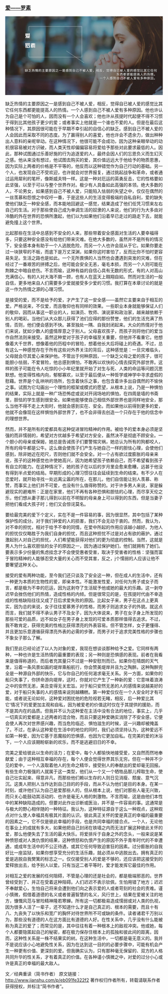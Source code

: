 ### [爱——罗素](http://www.jianshu.com/p/eb091fe322f2)

![](img/爱——罗素.jpg)

缺乏热情的主要原因之一是感到自己不被人爱，相反，觉得自已被人爱的感觉比其它任何东西都更能提高人的热情。一个人感到自己不被人爱有多种原因。他也许认为自己是个可怕的人，因而没有一个人会喜欢；他也许从孩提时代起便不得不习惯于得到比其他孩子更少的爱；或者事实上他就是一个谁也不爱的人。但是在最后这种情况下，其原因很可能在于早期不幸引起的自信心的缺乏。感到自己不被人爱的人会因此而采取不同的态度。为了赢得别人的喜爱，他也许会不遗余力，做出种种出人意料的亲呢举动。在这种情况下，他很可能不会成功，因为这种亲眼举动的动机很容易被对方识破，而人类天性却偏偏容易将爱给予那些对此要求最低的人。因此，那种试图通过乐善好施的行为追逐爱的人，最终会因人们的忘恩负义而生幻灭之感。他从来没有想过，他试图去购买的爱，其价值远远大于他给予的物质恩惠，因为实际上两者的价格是不平等的，他反而以这种错觉作为自己行动的基础。另一个人，也发现自己不受欢迎，也许就会对世界报复，通过挑起战争和革命，或者通过运用犀利的笔杆，像斯威夫特一样。这是一种对厄运的英勇反击，它的性格要如此坚强，以至于可以与整个世界作对。极少有人具备如此高强的本领。绝大多数的人，不论男女，如果感到自己不被人爱，只能陷入怯弱的失望之中，仅仅在偶然的一丝羡慕和怨恨之中叹吁一番，于是这些人的生活变得极端的自私自利，爱的缺失使他们缺乏一种安全感，而本能地回避这一感觉，结果造成了他们任凭习惯来左右自己的生活。对于那些使自己成为单调生活的奴隶的人来说，他们的行为大多由对冷酷的外在世界的恐惧所激起，他们以为如果他们沿着早已走过的路走下去，就能避免撞上这个世界。

比起那些在生活中总感到不安全的人来，那些带着安全感面对生活的人要幸福得多，只要这种安全感没有给他们带来灾难。在绝大多数的，虽然并不是所有的情况下，安全感本身有助于一个人逃脱危险，而另一个人也许会屈从于它。如果你要走过一块狭窄的不板，而底下是万丈深渊，如果你这时害怕了，反而比你不怕时更容易失足。生活之路也是如此。一个无所畏惧的人当然也会遭遇到突发的灾难，但在经过了一番艰苦的拼搏之后，他可能会安全无恙，毫毛本损，而另一个人则可能在荆棘之中暗自悲伤。不言而喻，这种有益的自信心具有无数的形式，有的人对高山充满信心，有的人对大海不屑一顾，也有人在蓝天上翱翔自如。然而对生活的一般自信，更多地来自人们需要多少爱就接受多少爱的习惯。我打算在本章讨论的就是这一作为热情之源的心理习惯。

是接受的爱，而不是给予的爱，才产生了这一安全感——虽然它主要来自于相互的爱。严格说来，不仅爱，而且敬仰也有同样的效果。一些职业本身就能够保证人们的敬仰，因而从事这一职业的人，如演员、牧师、演说家和政治家，越来越依赖于别人的喝彩。当他们从大众那儿获得了池们应得的那份赞誉，他们的生活充满了热情，否则，他们便会感到不快。甚至独处一隅、自我封闭起来。大众的热情对于他们来说，犹如少数人的盛情厚意之于别人。父母喜欢孩子，而孩子则将他们的爱当作自然法则来接受。虽然这种爱对于孩子的幸福至关重要，但他并不看重它。他想像着大千世界，想像着他的历程中的冒险，想着他长大后将碰上的奇遇。不过，总有这么一种感觉存在于所有这些对外界关注的背后，这种感觉是：一旦灾难临头，父母就会尽其爱心来保护他。不管出于何种原因，一个缺乏父母之爱的孩子，很可能胆小怯弱，不爱冒险，他总感到惧怕，不敢再以欢快的心情去探究外部世界。这样的孩子可能在令人吃惊的小小年纪里就开始了对生与死、人类的命运等问题沉思默想。他变得性格内向，郁郁寡欢，以至于最后便从一种哲学或神学中寻求虚假的慰藉。世界是个乱哄哄的场所，包含着快乐之事，也包含着许多出自偶然的不愉快之事。试图为它勾画出一个理性的框架或模式的愿望，从根本上说，乃是一种惧怕的结果，实际上就是一种广场恐怖症或说对开阔场地的惧怕，在四周是墙的书斋里，胆怯的学生感到很安全。如果他能够使自己相信外部世界也是同样地安全，那么当他不得不走上大街时，他就会感到实在、安全。而如果他以前得到更多的爱，他就不会像现在这样惧怕外部世界了，也不会非得去创造一个只存在于他的信念中的理想世界。

然而，并不是所有的爱都具有这种促进冒险精神的作用。被给予的爱本身必须是坚强的而非懦弱的，希望对方优越多于希望对方安全，虽然决不是彻底不顾安全。一个胆小的母亲或保姆，她总是告诫孩子们要警惕灾祸，她总认为所有的狗都咬人，所有的母牛都是公牛。这么做会使孩子们产生与她自己一样的胆怯心理，会使他们感到，除非她近在咫尺，否则他们就不会安全。对一个占有欲过度膨胀的母亲来说，孩子的这种感觉也许使她高兴，因为她希望孩子依赖自己，而不希望看到孩子有自立的能力。在这种情况下，她的孩子在以后的岁月里会愈来愈糟，远甚于他没有得到半点爱的结局。早期形成的心理习惯往往会延续到生命的结束。有不少人在恋爱时，就开始寻找一处远离尘嚣的所在，在那儿，他们自信能让别人羡慕、称赞，而事实上他们并不可爱，也没有什么值得称赞的。对于许多男人来说，家是躲避现实的避难所：正是在家里，他们不再有各种恐惧和胆怯的心理，而尽享天伦之乐，他们想从妻子那儿得到以前在不明智的母亲身上可以得到的东西，但是当妻子把他们看成大孩子时；他们又会惊诧莫名。

要给最完美的爱下个定义，实在不是一件容易的事，因为很显然，其中包括了某种保护性的成分。对于我们钟爱的人的损害，我们不会无动于衷的。然而，我认为，对不幸的担忧，相对于给予不幸的同情，在爱中所起的作用应该越小越好。为他人的担忧仅仅略胜于为我们自身的担忧，而且这种担忧不过是对占有欲的蔽护。通过激起别人对自己的担忧，人们希望能获得对他们的更为彻底的控制。当然，这就是男人为什么喜欢胆怯的女子的原因之一，因为通过保护她们，他们就拥有了她们。要表示多少份量的焦虑挂念才不会使受惠者受害，取决于受害者的性格：坚强而富于冒险精神的人能够忍受大量的关心而不受其害，反之，j个懦弱的人应该让他不要奢望这种关心。

接受的爱有两种功能，至今我们还只谈及了安全这一种，但在成人的生活中，还有一种更为本质的生物性的爱，即亲本性。不能激发性爱，对任何为男子或女子而言，都是极为不幸的厄运，因为这剥夺了生活赋予他或她的最大的乐趣。这一剥夺迟早会挫伤他们的热情，造成性格的内倾。但是很常见的是，在孩提时代由不幸造成的性格缺陷往往又成了日后求爱失败的原因。比起女子来，男子在这点上更真实，因为总的来说，女子往往爱慕男子的性格，而男子则追求女子的外貌。就这点而言，我们就不得不承认男子不及女子，因为大体说来，男子在女子身上所发现的那些可爱的品质，远不如女子在男子身上发现的可爱本质那样值得去追求。不过，我不敢肯定，获得完美的性格比获得漂亮的外表容易。但不管怎样，女子更懂得、并且更加乐意遵循获得漂亮外表的必需的步骤，而男子对于追求完美性格的步骤也不象女子那么了解。

我们至此已经论述了以人为对象的爱，我现在想谈谈那种给予之爱。它同样有两种，一种也许是生活热情的最重要的表现；另一种则是恐惧感的表现。前者在我看来是值得称道的，而后者充其量只不过是一种安慰剂而已。如果你在晴朗的天气里，沿着一条风景如画的堤岸乘船航行，你会赞美堤岸并且为之陶醉。这种陶醉完全是一种源自外部的快乐，它与你自己的任何渴求毫无关系。另一方面，如果你的船只失事了，你拼命游向堤岸，这时，你就对它产生了一种新的爱：它意味着浪涛之中的安然无恙，美丑变得无关宏旨。对于船只安然无恙的人的感情来说越美好的爱，对于船只失事的人的感情来说则越糟糕。第一种爱仅仅在一个人安全时才有可能，或者说无论如何，这种爱对困扰他的危险视若无睹，相反，后一种爱比其它‘情况下的爱更加主观和自私，因为被爱老的价值这时仅在于其提供的援助，而不是其内在的品质。但我并不认为这种爱在主活中没有合法的地位，事实上，几乎一切真实的爱都是上述两者的混合物，而且只要这种爱确实消除了不安全感，它便会使人再次对世界感兴趣，而当危险临近、惧怕滋生的时候，这一兴趣却被掩盖了。不过，在承认这种爱在生活中的地位的同时，我们必须坚持认为，这种爱远不如第一种爱，因为它基于恶魔般的恐惧感，也因为它更加自私。在完美的爱的沐浴下，一个人应该期盼崭新的欢乐，而不是逃避旧日的不幸。

完美之爱给彼此以生命的活力；在爱中，每个人都愉快地接受爱，又自然而然地奉献爱；由于这种相互幸福的存在，每个人便会觉得世界其乐无穷。但在一种并不少见的爱中，一个人汲取着他人的生命之精华，接受别人的奉献出的爱却毫无回报。有些生命力极强的人就属于这一类型，他们从一个又一个牺牲品那儿榨取生命，使自己壮实起来、得意非凡，而那些他们赖以生存的人则日见消瘦、颓废、意气沉沉。这类人把别人当作达到自己目的的手段，而从不认为他们是目的本身。在某一时刻，或许他们认为自己是爱那些人的，但从根本上说，他们对那些人毫无兴致，而只关心能鼓动其活动的、也许是毫无人格的刺激物。不言而喻，这是由他们本性中的某种缺陷造成的。但要对此作出诊断或医治，并不是一件容易的事。这通常是与极大的野心相伴随的一种特征。我认为，这种特征源自于这么一种观点，这种观点对什么使人幸福具有极其片面的认识。彼此真正关怀的爱是真正的幸福的最重要的因素之一，它不仅是彼此幸福的手段，也是共同幸福的接合点。一个人，无论他在事业上的成就有多大，如果他把自己封闭在铁墙之内而无法扩展这种彼此关怀的爱，那么他便失去了生活的最大快乐。将爱排斥于自身之外的念头，一般来说是某种愤怒或对人类仇恨的结果，这种愤怒和仇恨产生的原因不外乎青年时代的不幸遭遇，或成年生活中的不公正待遇，或其它任何导致迫害狂的因素。过分膨胀的自我好比一座监狱，如果你想享受充分的生活乐趣，就必须从中逃脱出去。拥有真正的爱是逃脱自我樊篱的标志之一。仅仅接受别人的爱是不够的，还应该把这接受到的爱释放出去，给予别人以爱。只有当这二者平等时，爱才能发挥它最佳的作用。

对相互之爱的发展的任何阻碍，不管是心理的还是社会的，都是极端邪恶的。世界曾经受到了、并正在受着这种阻碍。人们迟迟不表示钦佩，生怕用错了地方；迟迟不奉献爱心，生怕自己将来会遭到他们向之表示爱的人或者苛刻的社会的责难。谨小慎微，假借着道德的名义或者普遍智慧的名义，风行世上，结果在爱被关注的地方，慷慨风范与冒险精神隆若寒蝉。所有这一切都极易造成懦弱或对人类的仇视，因为很多人活了一辈子，还不知道什么才是自己真正的、根本的需要，而且十有八、九丧失了以快乐和宽广的胸怀对待世界所不可或缺的条件。读者诸君千万别以为，那些没有道德的人在这方面比有道德的人好。在性关系中，几乎没有什么能被称为真正的爱了；而常见的是，其中往往有着一种根本上的敌视冲突。他或她，每个人都要隐匿起自己的秘密，都在极力保存住根本上的孤独和彼此间的距离，因而，这种性关系是一株不结果实的树。在这种生活中，一切都是毫无意义的。我并不是说应该小心地避免性关系，因为在达到这一目的的必要步骤中，可能有机会产生一种更有价值、更深刻的爱。但我确实认为，只有那种毫无保留的、双方的人格共同升华的性关系，才有着真正的价值。在各种谨小慎微之中，对爱的过分小心或许是真正的幸福的最大敌人。

文／经典重读（简书作者）
原文链接：http://www.jianshu.com/p/eb091fe322f2
著作权归作者所有，转载请联系作者获得授权，并标注“简书作者”。
